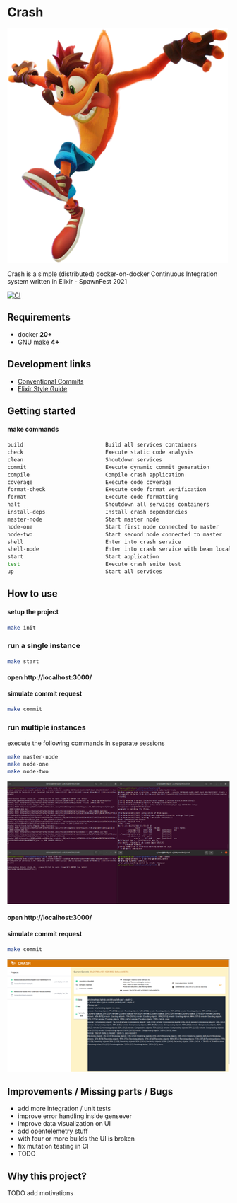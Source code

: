 # Crash

![Crash from Crash Bandicoot™](https://github.com/spawnfest/crash/blob/master/media/crash-bandicoot.png)

Crash is a simple (distributed) docker-on-docker Continuous Integration system written in Elixir - SpawnFest 2021

[![CI](https://github.com/spawnfest/crash/actions/workflows/crash-ci.yml/badge.svg)](https://github.com/spawnfest/crash/actions/workflows/crash-ci.yml)

## Requirements
  
  - docker **20+**
  - GNU make **4+**
  
## Development links

  * [Conventional Commits][1]
  * [Elixir Style Guide][2]

  [1]: https://www.conventionalcommits.org/en/v1.0.0/
  [2]: https://github.com/christopheradams/elixir_style_guide


## Getting started

#### make commands

```bash
build                          Build all services containers
check                          Execute static code analysis
clean                          Shoutdown services
commit                         Execute dynamic commit generation
compile                        Compile crash application
coverage                       Execute code coverage
format-check                   Execute code format verification
format                         Execute code formatting
halt                           Shoutdown all services containers
install-deps                   Install crash dependencies
master-node                    Start master node
node-one                       Start first node connected to master
node-two                       Start second node connected to master
shell                          Enter into crash service
shell-node                     Enter into crash service with beam local-node name
start                          Start application
test                           Execute crash suite test
up                             Start all services
```


## How to use

#### setup the project

```bash
make init
```

### run a single instance

```bash
make start
```

#### open http://localhost:3000/

#### simulate commit request

``` bash
make commit 
```

### run multiple instances

execute the following commands in separate sessions

``` bash
make master-node
make node-one
make node-two
```

![Example multinode](https://github.com/spawnfest/crash/blob/master/media/crash-multi-example.png)

#### open http://localhost:3000/

#### simulate commit request

``` bash
make commit 
```

![Example build](https://github.com/spawnfest/crash/blob/master/media/crash-build-example.png)


## Improvements / Missing parts / Bugs 

- add more integration / unit tests
- improve error handling inside gensever
- improve data visualization on UI
- add opentelemetry stuff
- with four or more builds the UI is broken
- fix mutation testing in CI
- TODO

## Why this project?

TODO add motivations
